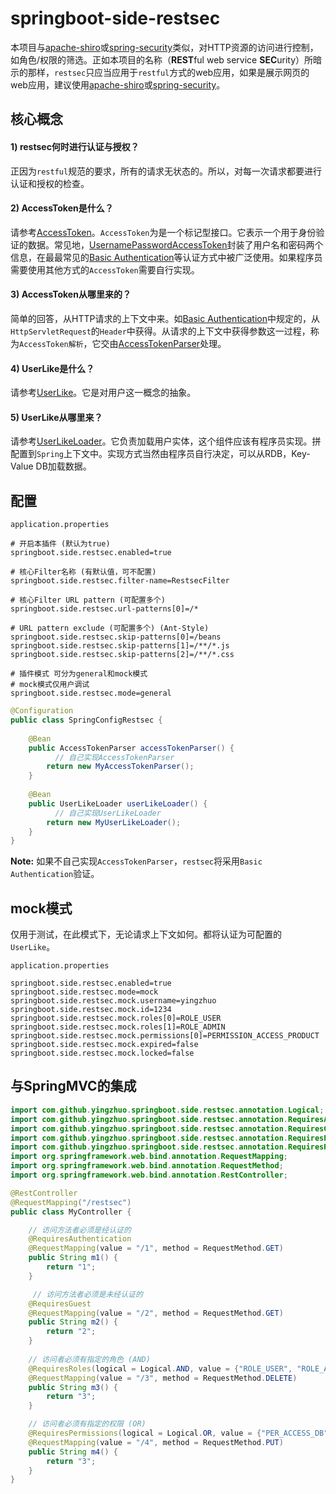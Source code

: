 # springboot-side-restsec

本项目与[apache-shiro](http://shiro.apache.org/)或[spring-security](http://projects.spring.io/spring-security/)类似，对HTTP资源的访问进行控制，如角色/权限的筛选。正如本项目的名称（**REST**ful web service **SEC**urity）所暗示的那样，`restsec`只应当应用于`restful`方式的web应用，如果是展示网页的web应用，建议使用[apache-shiro](http://shiro.apache.org/)或[spring-security](http://projects.spring.io/spring-security/)。

核心概念
---

#### 1) restsec何时进行认证与授权？
正因为`restful`规范的要求，所有的请求无状态的。所以，对每一次请求都要进行认证和授权的检查。

#### 2) AccessToken是什么？
请参考[AccessToken](https://github.com/yingzhuo/springboot-side/blob/master/springboot-side-restsec/src/main/java/com/github/yingzhuo/springboot/side/restsec/core/AccessToken.java)。`AccessToken`为是一个标记型接口。它表示一个用于身份验证的数据。常见地，[UsernamePasswordAccessToken](https://github.com/yingzhuo/springboot-side/blob/master/springboot-side-restsec/src/main/java/com/github/yingzhuo/springboot/side/restsec/core/UsernamePasswordAccessToken.java)封装了用户名和密码两个信息，在最最常见的[Basic Authentication](https://zh.wikipedia.org/wiki/HTTP%E5%9F%BA%E6%9C%AC%E8%AE%A4%E8%AF%81)等认证方式中被广泛使用。如果程序员需要使用其他方式的`AccessToken`需要自行实现。

#### 3) AccessToken从哪里来的？
简单的回答，从HTTP请求的上下文中来。如[Basic Authentication](https://zh.wikipedia.org/wiki/HTTP%E5%9F%BA%E6%9C%AC%E8%AE%A4%E8%AF%81)中规定的，从`HttpServletRequest`的`Header`中获得。从请求的上下文中获得参数这一过程，称为`AccessToken解析`，它交由[AccessTokenParser](https://github.com/yingzhuo/springboot-side/blob/master/springboot-side-restsec/src/main/java/com/github/yingzhuo/springboot/side/restsec/core/AccessTokenParser.java)处理。

#### 4) UserLike是什么？
请参考[UserLike](https://github.com/yingzhuo/springboot-side/blob/master/springboot-side-restsec/src/main/java/com/github/yingzhuo/springboot/side/restsec/core/UserLike.java)。它是对用户这一概念的抽象。

#### 5) UserLike从哪里来？
请参考[UserLikeLoader](https://github.com/yingzhuo/springboot-side/blob/master/springboot-side-restsec/src/main/java/com/github/yingzhuo/springboot/side/restsec/core/UserLikeLoader.java)。它负责加载用户实体，这个组件应该有程序员实现。拼配置到`Spring`上下文中。实现方式当然由程序员自行决定，可以从RDB，Key-Value DB加载数据。

配置
---

`application.properties`

```
# 开启本插件 (默认为true)
springboot.side.restsec.enabled=true

# 核心Filter名称 (有默认值，可不配置)
springboot.side.restsec.filter-name=RestsecFilter

# 核心Filter URL pattern (可配置多个)
springboot.side.restsec.url-patterns[0]=/*

# URL pattern exclude (可配置多个) (Ant-Style)
springboot.side.restsec.skip-patterns[0]=/beans
springboot.side.restsec.skip-patterns[1]=/**/*.js
springboot.side.restsec.skip-patterns[2]=/**/*.css

# 插件模式 可分为general和mock模式
# mock模式仅用户调试
springboot.side.restsec.mode=general
```

```java
@Configuration
public class SpringConfigRestsec {
    
    @Bean
    public AccessTokenParser accessTokenParser() {
    	  // 自己实现AccessTokenParser
        return new MyAccessTokenParser();
    }
    
    @Bean
    public UserLikeLoader userLikeLoader() {
    	  // 自己实现UserLikeLoader
        return new MyUserLikeLoader();
    }
}
```

**Note:** 如果不自己实现`AccessTokenParser`，`restsec`将采用`Basic Authentication`验证。

mock模式
---

仅用于测试，在此模式下，无论请求上下文如何。都将认证为可配置的`UserLike`。

`application.properties`

```
springboot.side.restsec.enabled=true
springboot.side.restsec.mode=mock
springboot.side.restsec.mock.username=yingzhuo
springboot.side.restsec.mock.id=1234
springboot.side.restsec.mock.roles[0]=ROLE_USER
springboot.side.restsec.mock.roles[1]=ROLE_ADMIN
springboot.side.restsec.mock.permissions[0]=PERMISSION_ACCESS_PRODUCT
springboot.side.restsec.mock.expired=false
springboot.side.restsec.mock.locked=false
```

与SpringMVC的集成
---

```java
import com.github.yingzhuo.springboot.side.restsec.annotation.Logical;
import com.github.yingzhuo.springboot.side.restsec.annotation.RequiresAuthentication;
import com.github.yingzhuo.springboot.side.restsec.annotation.RequiresGuest;
import com.github.yingzhuo.springboot.side.restsec.annotation.RequiresPermissions;
import com.github.yingzhuo.springboot.side.restsec.annotation.RequiresRoles;
import org.springframework.web.bind.annotation.RequestMapping;
import org.springframework.web.bind.annotation.RequestMethod;
import org.springframework.web.bind.annotation.RestController;

@RestController
@RequestMapping("/restsec")
public class MyController {

	// 访问方法者必须是经认证的
    @RequiresAuthentication
    @RequestMapping(value = "/1", method = RequestMethod.GET)
    public String m1() {
        return "1";
    }

	 // 访问方法者必须是未经认证的
    @RequiresGuest
    @RequestMapping(value = "/2", method = RequestMethod.GET)
    public String m2() {
        return "2";
    }
	
	// 访问者必须有指定的角色 (AND)
    @RequiresRoles(logical = Logical.AND, value = {"ROLE_USER", "ROLE_ADMIN"})      
    @RequestMapping(value = "/3", method = RequestMethod.DELETE)
    public String m3() {
        return "3";
    }

	// 访问者必须有指定的权限 (OR)
    @RequiresPermissions(logical = Logical.OR, value = {"PER_ACCESS_DB", "PER_ACCESS_REDIS"})
    @RequestMapping(value = "/4", method = RequestMethod.PUT)
    public String m4() {
        return "3";
    }
}
```
